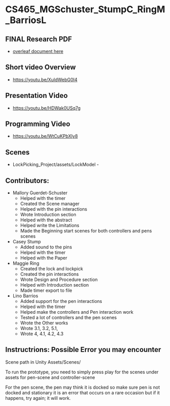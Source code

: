 # CS465_MGSchuster_StumpC_RingM_BarriosL

  ## FINAL Research PDF
  * [overleaf document here](https://www.overleaf.com/read/msxcfwxjstyy#edbfe8)
 
  ## Short video Overview 
  * https://youtu.be/XuIdWebG0I4 

  ## Presentation Video
  * https://youtu.be/HDWak0USq7g

  ## Programming Video
  * https://youtu.be/WtCuKPbXIy8 

  

  ## Scenes
  * LockPicking_Project/assets/LockModel - 

  ## Contributors:

* Mallory Guerdet-Schuster
  * Helped with the timer
  * Created the Scene manager 
  * Helped with the pin interactions
  * Wrote Introduction section
  * Helped with the abstract
  * Helped write the Limitations
  * Made the Beginning start scenes for both controllers and pens scenes
* Casey Stump
  * Added sound to the pins
  * Helped with the timer
  * Helped with the Paper
* Maggie Ring
  * Created the lock and lockpick
  * Created the pin interactions
  * Wrote Design and Procedure section
  * Helped with Introduction section
  * Made timer export to file
* Lino Barrios
  * Added support for the pen interactions
  * Helped with the timer
  * Helped make the controllers and Pen interaction work
  * Tested a lot of controllers and the pen scenes
  * Wrote the Other works
  * Wrote 3.1, 3.2, 5.1,
  * Wrote 4, 4.1, 4.2, 4.3

## Instructrions: Possible Error you may encounter 
Scene path in Unity 
Assets/Scenes/
 
To run the prototype, you need to simply press play for the scenes under assets for pen-scene and controller-scene

For the pen scene, the pen may think it is docked so make sure pen is not docked and stationary it is an error that occurs on a rare occasion but if it happens, try again; it will work. 
